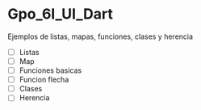 # Gpo_6I_UI_Dart
Ejemplos de listas, mapas, funciones, clases y herencia
- [ ] Listas
- [ ] Map
- [ ] Funciones basicas
- [ ] Funcion flecha
- [ ] Clases
- [ ] Herencia

